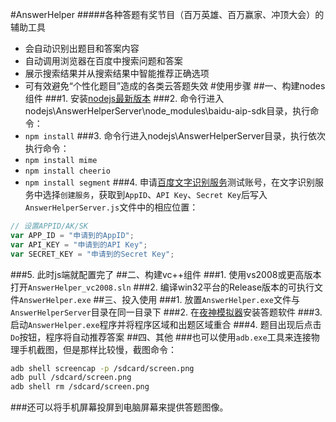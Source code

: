 #AnswerHelper
#####各种答题有奖节目（百万英雄、百万赢家、冲顶大会）的辅助工具
* 会自动识别出题目和答案内容
* 自动调用浏览器在百度中搜索问题和答案
* 展示搜索结果并从搜索结果中智能推荐正确选项
* 可有效避免“个性化题目”造成的各类云答题失效
#使用步骤
##一、构建nodes组件
###1. 安装[nodejs最新版本](http://nodejs.cn/download/)
###2. 命令行进入nodejs\AnswerHelperServer\node_modules\baidu-aip-sdk目录，执行命令：
* `npm install`
###3. 命令行进入nodejs\AnswerHelperServer目录，执行依次执行命令：
* `npm install mime`
* `npm install cheerio`
* `npm install segment`
###4. 申请[百度文字识别服务](https://ai.baidu.com/tech/ocr)测试账号，在文字识别服务中选择`创建服务`，获取到`AppID`、`API Key`、`Secret Key`后写入`AnswerHelperServer.js`文件中的相应位置：
```javascript
// 设置APPID/AK/SK
var APP_ID = "申请到的AppID";
var API_KEY = "申请到的API Key";
var SECRET_KEY = "申请到的Secret Key";
```
###5. 此时js端就配置完了
##二、构建vc++组件
###1. 使用vs2008或更高版本打开`AnswerHelper_vc2008.sln`
###2. 编译win32平台的Release版本的可执行文件`AnswerHelper.exe`
##三、投入使用
###1. 放置`AnswerHelper.exe`文件与`AnswerHelperServer`目录在同一目录下
###2. 在[夜神模拟器](https://www.yeshen.com/)安装答题软件
###3. 启动`AnswerHelper.exe`程序并将程序区域和出题区域重合
###4. 题目出现后点击`Do`按钮，程序将自动推荐答案
##四、其他
###也可以使用`adb.exe`工具来连接物理手机截图，但是那样比较慢，截图命令：
```bash
adb shell screencap -p /sdcard/screen.png
adb pull /sdcard/screen.png
adb shell rm /sdcard/screen.png
```
###还可以将手机屏幕投屏到电脑屏幕来提供答题图像。